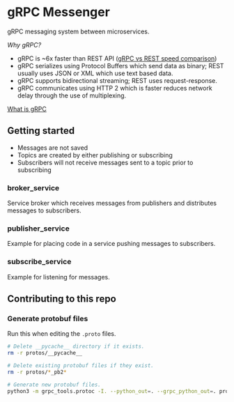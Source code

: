 # gRPC Messenger

gRPC messaging system between microservices.

_Why gRPC?_

- gRPC is ~6x faster than REST API ([gRPC vs REST speed
  comparison](https://blog.shiftasia.com/grpc-vs-rest-speed-comparation))
- gRPC serializes using Protocol Buffers which send data as binary; REST usually
  uses JSON or XML which use text based data.
- gRPC supports bidirectional streaming; REST uses request-response.
- gRPC communicates using HTTP 2 which is faster reduces network delay through
  the use of multiplexing.

[What is gRPC](https://grpc.io/docs/what-is-grpc/introduction)

## Getting started

- Messages are not saved
- Topics are created by either publishing or subscribing
- Subscribers will not receive messages sent to a topic prior to subscribing

### broker_service

Service broker which receives messages from publishers and distributes messages
to subscribers.

### publisher_service

Example for placing code in a service pushing messages to subscribers.

### subscribe_service

Example for listening for messages.

## Contributing to this repo

### Generate protobuf files

Run this when editing the `.proto` files.

```bash
# Delete __pycache__ directory if it exists.
rm -r protos/__pycache__

# Delete existing protobuf files if they exist.
rm -r protos/*_pb2*

# Generate new protobuf files.
python3 -m grpc_tools.protoc -I. --python_out=. --grpc_python_out=. protos/*
```
